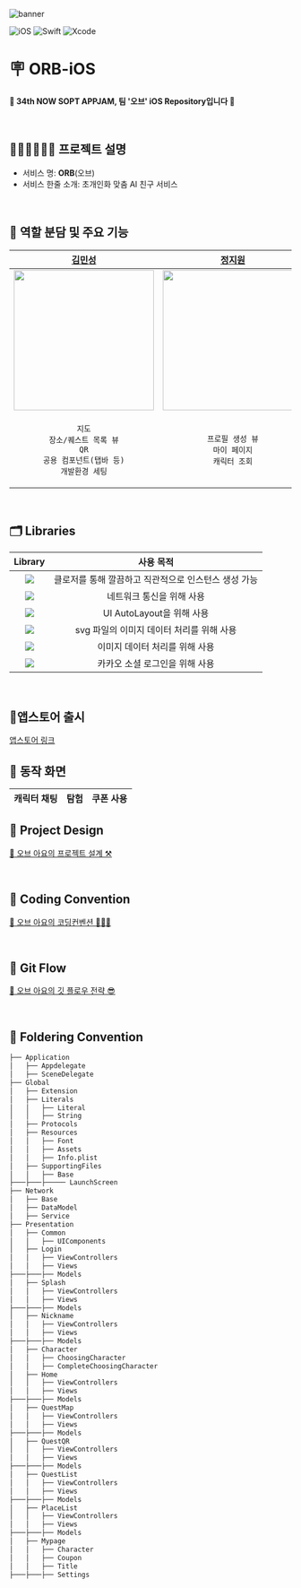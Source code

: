 ![banner](https://github.com/user-attachments/assets/0ef4c08b-f43d-4c5d-927c-a3bfb398941d)


![iOS](https://img.shields.io/badge/iOS-000000?style=for-the-badge&logo=ios&logoColor=white)
![Swift](https://img.shields.io/badge/swift-F54A2A?style=for-the-badge&logo=swift&logoColor=white)
![Xcode](https://img.shields.io/badge/Xcode-007ACC?style=for-the-badge&logo=Xcode&logoColor=white)

# 🪧 ORB-iOS

<div/>

**🌟 34th NOW SOPT APPJAM, 팀 '오브' iOS Repository입니다 🌟**

<br/>

## 🙆🏻‍♀️🙅🏻‍♂️ 프로젝트 설명 
- 서비스 명: **ORB**(오브)
- 서비스 한줄 소개: 초개인화 맞춤 AI 친구 서비스

<br/>

## 🍎 역할 분담 및 주요 기능
| [김민성](https://github.com/nolanMinsung) | [정지원](https://github.com/codeJiwon) | [조혜린](https://github.com/Johyerin) |
| :--------: | :--------: | :--------: | 
| <img src="https://github.com/user-attachments/assets/23df8b97-9a85-48c4-936f-d9d21f5523ff" width="250px"/> | <img src="https://github.com/user-attachments/assets/a7b3963c-2b27-4592-bcdc-e2c0b01a388b" width="250px" /> | <img src="https://github.com/user-attachments/assets/59567720-4f80-4cd3-b8ec-cadaf3569eff" width="250px"/> | 
| <p align = "center">`지도`<br/>`장소/퀘스트 목록 뷰`<br/>`QR`<br/>`공용 컴포넌트(탭바 등)`<br/>`개발환경 세팅` | <p align = "center">`프로필 생성 뷰`<br/>`마이 페이지`<br/>`캐릭터 조회` | <p align = "center">`스플래시/로그인 뷰`<br/>`홈뷰`<br/>`캐릭터 선택`<br/>`획득 칭호` | 

<br/>

## 🗂️ Libraries
| Library | 사용 목적 |
| :-----: | :-----: |
| <img src="https://img.shields.io/badge/3.0.0-green?label=Then"> | 클로저를 통해 깔끔하고 직관적으로 인스턴스 생성 가능 |
| <img src="https://img.shields.io/badge/15.0.3-pink?label=Moya"> | 네트워크 통신을 위해 사용 |
| <img src="https://img.shields.io/badge/5.7.1-orange?label=SnapKit"> | UI AutoLayout을 위해 사용 |
| <img src="https://img.shields.io/badge/3.0.0-blue?label=SVGKit"> | svg 파일의 이미지 데이터 처리를 위해 사용 |
| <img src="https://img.shields.io/badge/7.12.0-blue?label=Kingfisher"> | 이미지 데이터 처리를 위해 사용 |
| <img src="https://img.shields.io/badge/2.22.3-yellow?label=KakaoOpenSDK"> | 카카오 소셜 로그인을 위해 사용 |


<br/>

## 🍎앱스토어 출시
[앱스토어 링크](https://apps.apple.com/kr/app/%EC%98%A4%EB%B8%8C-%EB%82%98%EB%A7%8C%EC%9D%98-ai-%EC%B9%9C%EA%B5%AC%EC%99%80-%EB%96%A0%EB%82%98%EB%8A%94-%EC%9D%BC%EC%83%81-%ED%83%90%ED%97%98/id6541756824)

## 📲 동작 화면
| 캐릭터 채팅 | 탐험 | 쿠폰 사용 |
| :---: | :---: | :---: |


## 📌 Project Design
[🚧 오브 아요의 프로젝트 설계 ⚒️](https://www.figma.com/board/aWwBlShO7oJEij835d9Vnx/%EC%98%A4%ED%91%B8-%EC%95%84%EC%9A%94-2%EC%B0%A8-%EA%B3%BC%EC%A0%9C-%EC%8A%A4%EA%BB%84..?node-id=0-1&t=Xgutg0NonZYH9TgK-1)

<br/>

## 📌 Coding Convention
[🚧 오브 아요의 코딩컨벤션 🧑🏻‍🏫](https://tan-antlion-a47.notion.site/Coding-Convention-020f744cfa9648f78e25d00e3c5aa90f?pvs=4)

<br/>

## 📌 Git Flow
[🚧 오브 아요의 깃 플로우 전략 😎](https://tan-antlion-a47.notion.site/Git-Flow-042edd696aa54793ba218b1bc0d5dfaf?pvs=4)

<br/>

## 📌 Foldering Convention
```bash
├── Application
│   ├── Appdelegate
│   ├── SceneDelegate
├── Global
│   ├── Extension
│   ├── Literals
│   │   ├── Literal
│   │   ├── String
│   ├── Protocols
│   ├── Resources
│   │   ├── Font
│   │   ├── Assets
│   │   ├── Info.plist
│   ├── SupportingFiles
│   │   ├── Base
├───├───├───── LaunchScreen
├── Network
│   ├── Base
│   ├── DataModel
│   ├── Service
├── Presentation 
│   ├── Common
│   │   ├── UIComponents 
│   ├── Login
│   │   ├── ViewControllers
│   │   ├── Views
├───├───├── Models
│   ├── Splash
│   │   ├── ViewControllers
│   │   ├── Views
├───├───├── Models
│   ├── Nickname
│   │   ├── ViewControllers
│   │   ├── Views
├───├───├── Models
│   ├── Character
│   │   ├── ChoosingCharacter
│   │   ├── CompleteChoosingCharacter
│   ├── Home
│   │   ├── ViewControllers
│   │   ├── Views
├───├───├── Models
│   ├── QuestMap
│   │   ├── ViewControllers
│   │   ├── Views
├───├───├── Models
│   ├── QuestQR
│   │   ├── ViewControllers
│   │   ├── Views
├───├───├── Models
│   ├── QuestList
│   │   ├── ViewControllers
│   │   ├── Views
├───├───├── Models
│   ├── PlaceList
│   │   ├── ViewControllers
│   │   ├── Views
├───├───├── Models
│   ├── Mypage
│   │   ├── Character
│   │   ├── Coupon
│   │   ├── Title
├───├───├── Settings
``` 

